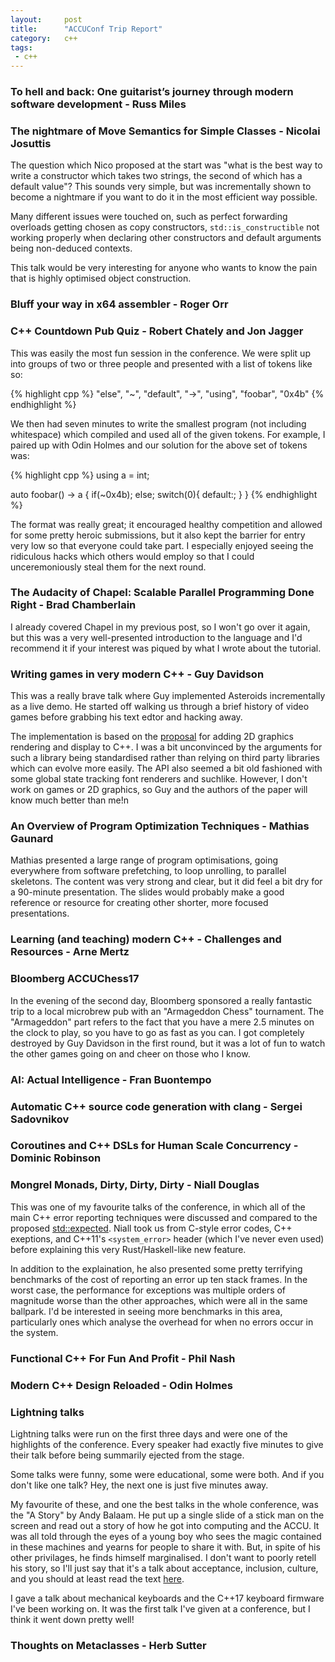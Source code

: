 ```yaml
---
layout:     post
title:      "ACCUConf Trip Report"
category:   c++
tags:
 - c++
---
```


### To hell and back: One guitarist’s journey through modern software development - Russ Miles

### The nightmare of Move Semantics for Simple Classes - Nicolai Josuttis

The question which Nico proposed at the start was "what is the best way to write a constructor which takes two strings, the second of which has a default value"? This sounds very simple, but was incrementally shown to become a nightmare if you want to do it in the most efficient way possible.

Many different issues were touched on, such as perfect forwarding overloads getting chosen as copy constructors, `std::is_constructible` not working properly when declaring other constructors and default arguments being non-deduced contexts.

This talk would be very interesting for anyone who wants to know the pain that is highly optimised object construction.

### Bluff your way in x64 assembler - Roger Orr



### C++ Countdown Pub Quiz - Robert Chately and Jon Jagger

This was easily the most fun session in the conference. We were split up into groups of two or three people and presented with a list of tokens like so:

{% highlight cpp %}
   "else",
    "~",
    "default",
    "->",
    "using",
    "foobar",
    "0x4b"
{% endhighlight %}

We then had seven minutes to write the smallest program (not including whitespace) which compiled and used all of the given tokens. For example, I paired up with Odin Holmes and our solution for the above set of tokens was:

{% highlight cpp %}
using a = int;

auto foobar() -> a {
    if(~0x4b);
    else;
    switch(0){
        default:;
    }
}
{% endhighlight %}

The format was really great; it encouraged healthy competition and allowed for some pretty heroic submissions, but it also kept the barrier for entry very low so that everyone could take part. I especially enjoyed seeing the ridiculous hacks which others would employ so that I could unceremoniously steal them for the next round.

### The Audacity of Chapel: Scalable Parallel Programming Done Right - Brad Chamberlain

I already covered Chapel in my previous post, so I won't go over it again, but this was a very well-presented introduction to the language and I'd recommend it if your interest was piqued by what I wrote about the tutorial.

### Writing games in very modern C++ - Guy Davidson

This was a really brave talk where Guy implemented Asteroids incrementally as a live demo. He started off walking us through a brief history of video games before grabbing his text edtor and hacking away.

The implementation is based on the [proposal](http://www.open-std.org/jtc1/sc22/wg21/docs/papers/2017/p0267r3.pdf) for adding 2D graphics rendering and display to C++. I was a bit unconvinced by the arguments for such a library being standardised rather than relying on third party libraries which can evolve more easily. The API also seemed a bit old fashioned with some global state tracking font renderers and suchlike. However, I don't work on games or 2D graphics, so Guy and the authors of the paper will know much better than me!n

### An Overview of Program Optimization Techniques - Mathias Gaunard

Mathias presented a large range of program optimisations, going everywhere from software prefetching, to loop unrolling, to parallel skeletons. The content was very strong and clear, but it did feel a bit dry for a 90-minute presentation. The slides would probably make a good reference or resource for creating other shorter, more focused presentations.

### Learning (and teaching) modern C++ - Challenges and Resources - Arne Mertz

### Bloomberg ACCUChess17

In the evening of the second day, Bloomberg sponsored a really fantastic trip to a local microbrew pub with an "Armageddon Chess" tournament. The "Armageddon" part refers to the fact that you have a mere 2.5 minutes on the clock to play, so you have to go as fast as you can. I got completely destroyed by Guy Davidson in the first round, but it was a lot of fun to watch the other games going on and cheer on those who I know.

### AI: Actual Intelligence - Fran Buontempo

### Automatic C++ source code generation with clang - Sergei Sadovnikov

### Coroutines and C++ DSLs for Human Scale Concurrency - Dominic Robinson

### Mongrel Monads, Dirty, Dirty, Dirty - Niall Douglas

This was one of my favourite talks of the conference, in which all of the main C++ error reporting techniques were discussed and compared to the proposed [std::expected](http://www.open-std.org/jtc1/sc22/wg21/docs/papers/2016/p0323r1.pdf). Niall took us from C-style error codes, C++ exeptions, and C++11's `<system_error>` header (which I've never even used) before explaining this very Rust/Haskell-like new feature.

In addition to the explaination, he also presented some pretty terrifying benchmarks of the cost of reporting an error up ten stack frames. In the worst case, the performance for exceptions was multiple orders of magnitude worse than the other approaches, which were all in the same ballpark. I'd be interested in seeing more benchmarks in this area, particularly ones which analyse the overhead for when no errors occur in the system.

### Functional C++ For Fun And Profit - Phil Nash

### Modern C++ Design Reloaded - Odin Holmes

### Lightning talks

Lightning talks were run on the first three days and were one of the highlights of the conference. Every speaker had exactly five minutes to give their talk before being summarily ejected from the stage.

Some talks were funny, some were educational, some were both. And if you don't like one talk? Hey, the next one is just five minutes away.

My favourite of these, and one the best talks in the whole conference, was the "A Story" by Andy Balaam. He put up a single slide of a stick man on the screen and read out a story of how he got into computing and the ACCU. It was all told through the eyes of a young boy who sees the magic contained in these machines and yearns for people to share it with. But, in spite of his other privilages, he finds himself marginalised. I don't want to poorly retell his story, so I'll just say that it's a talk about acceptance, inclusion, culture, and you should at least read the text [here](http://artificialworlds.net/presentations/a-story-about-feeling-safe/a-story.html).

I gave a talk about mechanical keyboards and the C++17 keyboard firmware I've been working on. It was the first talk I've given at a conference, but I think it went down pretty well!

### Thoughts on Metaclasses - Herb Sutter
